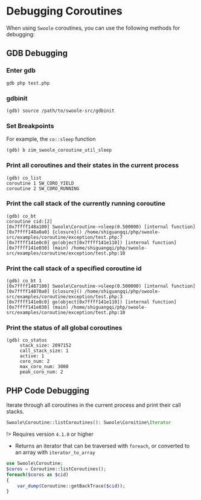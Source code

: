 # Debugging Coroutines

When using `Swoole` coroutines, you can use the following methods for debugging:

## GDB Debugging

### Enter gdb <!-- {docsify-ignore} -->

```shell
gdb php test.php
```

### gdbinit <!-- {docsify-ignore} -->

```shell
(gdb) source /path/to/swoole-src/gdbinit
```

### Set Breakpoints <!-- {docsify-ignore} -->

For example, the `co::sleep` function

```shell
(gdb) b zim_swoole_coroutine_util_sleep
```

### Print all coroutines and their states in the current process <!-- {docsify-ignore} -->

```shell
(gdb) co_list 
coroutine 1 SW_CORO_YIELD
coroutine 2 SW_CORO_RUNNING
```

### Print the call stack of the currently running coroutine <!-- {docsify-ignore} -->

```shell
(gdb) co_bt 
coroutine cid:[2]
[0x7ffff148a100] Swoole\Coroutine->sleep(0.500000) [internal function]
[0x7ffff148a0a0] {closure}() /home/shiguangqi/php/swoole-src/examples/coroutine/exception/test.php:7 
[0x7ffff141e0c0] go(object[0x7ffff141e110]) [internal function]
[0x7ffff141e030] (main) /home/shiguangqi/php/swoole-src/examples/coroutine/exception/test.php:10
```

### Print the call stack of a specified coroutine id <!-- {docsify-ignore} -->

```shell
(gdb) co_bt 1
[0x7ffff1487100] Swoole\Coroutine->sleep(0.500000) [internal function]
[0x7ffff14870a0] {closure}() /home/shiguangqi/php/swoole-src/examples/coroutine/exception/test.php:3 
[0x7ffff141e0c0] go(object[0x7ffff141e110]) [internal function]
[0x7ffff141e030] (main) /home/shiguangqi/php/swoole-src/examples/coroutine/exception/test.php:10 
```

### Print the status of all global coroutines <!-- {docsify-ignore} -->

```shell
(gdb) co_status 
	 stack_size: 2097152
	 call_stack_size: 1
	 active: 1
	 coro_num: 2
	 max_coro_num: 3000
	 peak_coro_num: 2
```

## PHP Code Debugging

Iterate through all coroutines in the current process and print their call stacks.

```php
Swoole\Coroutine::listCoroutines(): Swoole\Coroitine\Iterator
```

!> Requires version `4.1.0` or higher

* Returns an iterator that can be traversed with `foreach`, or converted to an array with `iterator_to_array`

```php
use Swoole\Coroutine;
$coros = Coroutine::listCoroutines();
foreach($coros as $cid)
{
	var_dump(Coroutine::getBackTrace($cid));
}
```
